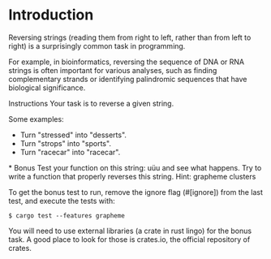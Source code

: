 # Introduction

Reversing strings (reading them from right to left, rather than from left to right) is a surprisingly common task in programming.

For example, in bioinformatics, reversing the sequence of DNA or RNA strings is often important for various analyses, such as finding complementary strands or identifying palindromic sequences that have biological significance.

Instructions
Your task is to reverse a given string.

Some examples:

- Turn "stressed" into "desserts".
- Turn "strops" into "sports".
- Turn "racecar" into "racecar".

\* Bonus
Test your function on this string: uüu and see what happens. Try to write a function that properly reverses this string. Hint: grapheme clusters

To get the bonus test to run, remove the ignore flag (#[ignore]) from the last test, and execute the tests with:

`$ cargo test --features grapheme`

You will need to use external libraries (a crate in rust lingo) for the bonus task. A good place to look for those is crates.io, the official repository of crates.
